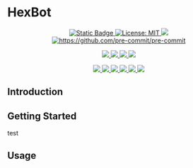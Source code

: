 # HexBot
<p align="center">
  <a href="https://github.com/AidanInceer/HexBot">
    <img alt="Static Badge" src="https://img.shields.io/badge/version-1.1.0-blue">
  </a>
  <a href="https://opensource.org/licenses/MIT">
    <img alt="License: MIT" src="https://img.shields.io/badge/License-MIT-yellow.svg">
  </a>
  <a href="https://github.com/psf/black">
    <img src="https://img.shields.io/badge/code%20style-black-000000.svg">
  </a>
  <a href="#badge">
    <img alt="https://github.com/pre-commit/pre-commit" src="https://img.shields.io/badge/pre--commit-enabled-brightgreen?logo=pre-commit">
  </a>
</p>
<p align="center">
  <a href="https://github.com/AidanInceer/HexBot/actions/workflows/build.yml">
    <img src="https://github.com/AidanInceer/HexBot/actions/workflows/build.yml/badge.svg">
  </a>
  <a href="https://github.com/AidanInceer/HexBot/actions/workflows/lint.yml">
    <img src="https://github.com/AidanInceer/HexBot/actions/workflows/lint.yml/badge.svg">
  </a>
  <a href="https://github.com/AidanInceer/HexBot/actions/workflows/test.yml">
    <img src="https://github.com/AidanInceer/HexBot/actions/workflows/test.yml/badge.svg">
  </a>
  <a href="https://github.com/AidanInceer/HexBot/actions/workflows/scan.yml">
    <img src="https://github.com/AidanInceer/HexBot/actions/workflows/scan.yml/badge.svg">
  </a>
</p>
<p align="center">
  <a href="https://sonarcloud.io/summary/new_code?id=AidanInceer_HexBot">
    <img src="https://sonarcloud.io/api/project_badges/measure?project=AidanInceer_HexBot&metric=alert_status">
  </a>
  <a href="https://sonarcloud.io/summary/new_code?id=AidanInceer_HexBot">
    <img src="https://sonarcloud.io/api/project_badges/measure?project=AidanInceer_HexBot&metric=coverage">
  </a>
  <a href="https://sonarcloud.io/summary/new_code?id=AidanInceer_HexBot">
    <img src="https://sonarcloud.io/api/project_badges/measure?project=AidanInceer_HexBot&metric=duplicated_lines_density">
  </a>
  <a href="https://sonarcloud.io/summary/new_code?id=AidanInceer_HexBot">
    <img src="https://sonarcloud.io/api/project_badges/measure?project=AidanInceer_HexBot&metric=security_rating">
  </a>
<a href="https://sonarcloud.io/summary/new_code?id=AidanInceer_HexBot">
    <img src="https://sonarcloud.io/api/project_badges/measure?project=AidanInceer_HexBot&metric=code_smells">
  </a>
<a href="https://sonarcloud.io/summary/new_code?id=AidanInceer_HexBot">
    <img src="https://sonarcloud.io/api/project_badges/measure?project=AidanInceer_HexBot&metric=bugs">
  </a>
</p>


## Introduction

## Getting Started

test

## Usage
